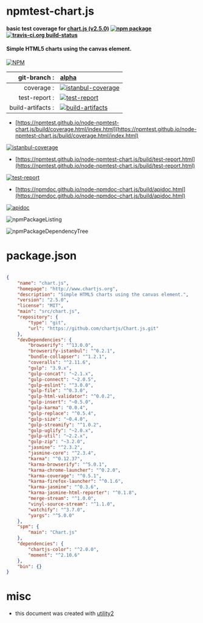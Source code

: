 # npmtest-chart.js

#### basic test coverage for  [chart.js (v2.5.0)](http://www.chartjs.org)  [![npm package](https://img.shields.io/npm/v/npmtest-chart.js.svg?style=flat-square)](https://www.npmjs.org/package/npmtest-chart.js) [![travis-ci.org build-status](https://api.travis-ci.org/npmtest/node-npmtest-chart.js.svg)](https://travis-ci.org/npmtest/node-npmtest-chart.js)

#### Simple HTML5 charts using the canvas element.

[![NPM](https://nodei.co/npm/chart.js.png?downloads=true&downloadRank=true&stars=true)](https://www.npmjs.com/package/chart.js)

| git-branch : | [alpha](https://github.com/npmtest/node-npmtest-chart.js/tree/alpha)|
|--:|:--|
| coverage : | [![istanbul-coverage](https://npmtest.github.io/node-npmtest-chart.js/build/coverage.badge.svg)](https://npmtest.github.io/node-npmtest-chart.js/build/coverage.html/index.html)|
| test-report : | [![test-report](https://npmtest.github.io/node-npmtest-chart.js/build/test-report.badge.svg)](https://npmtest.github.io/node-npmtest-chart.js/build/test-report.html)|
| build-artifacts : | [![build-artifacts](https://npmtest.github.io/node-npmtest-chart.js/glyphicons_144_folder_open.png)](https://github.com/npmtest/node-npmtest-chart.js/tree/gh-pages/build)|

- [https://npmtest.github.io/node-npmtest-chart.js/build/coverage.html/index.html](https://npmtest.github.io/node-npmtest-chart.js/build/coverage.html/index.html)

[![istanbul-coverage](https://npmtest.github.io/node-npmtest-chart.js/build/screenCapture.buildCi.browser.%252Ftmp%252Fbuild%252Fcoverage.lib.html.png)](https://npmtest.github.io/node-npmtest-chart.js/build/coverage.html/index.html)

- [https://npmtest.github.io/node-npmtest-chart.js/build/test-report.html](https://npmtest.github.io/node-npmtest-chart.js/build/test-report.html)

[![test-report](https://npmtest.github.io/node-npmtest-chart.js/build/screenCapture.buildCi.browser.%252Ftmp%252Fbuild%252Ftest-report.html.png)](https://npmtest.github.io/node-npmtest-chart.js/build/test-report.html)

- [https://npmdoc.github.io/node-npmdoc-chart.js/build/apidoc.html](https://npmdoc.github.io/node-npmdoc-chart.js/build/apidoc.html)

[![apidoc](https://npmdoc.github.io/node-npmdoc-chart.js/build/screenCapture.buildCi.browser.%252Ftmp%252Fbuild%252Fapidoc.html.png)](https://npmdoc.github.io/node-npmdoc-chart.js/build/apidoc.html)

![npmPackageListing](https://npmtest.github.io/node-npmtest-chart.js/build/screenCapture.npmPackageListing.svg)

![npmPackageDependencyTree](https://npmtest.github.io/node-npmtest-chart.js/build/screenCapture.npmPackageDependencyTree.svg)



# package.json

```json

{
    "name": "chart.js",
    "homepage": "http://www.chartjs.org",
    "description": "Simple HTML5 charts using the canvas element.",
    "version": "2.5.0",
    "license": "MIT",
    "main": "src/chart.js",
    "repository": {
        "type": "git",
        "url": "https://github.com/chartjs/Chart.js.git"
    },
    "devDependencies": {
        "browserify": "^13.0.0",
        "browserify-istanbul": "^0.2.1",
        "bundle-collapser": "^1.2.1",
        "coveralls": "^2.11.6",
        "gulp": "3.9.x",
        "gulp-concat": "~2.1.x",
        "gulp-connect": "~2.0.5",
        "gulp-eslint": "^3.0.0",
        "gulp-file": "^0.3.0",
        "gulp-html-validator": "^0.0.2",
        "gulp-insert": "~0.5.0",
        "gulp-karma": "0.0.4",
        "gulp-replace": "^0.5.4",
        "gulp-size": "~0.4.0",
        "gulp-streamify": "^1.0.2",
        "gulp-uglify": "~2.0.x",
        "gulp-util": "~2.2.x",
        "gulp-zip": "~3.2.0",
        "jasmine": "^2.3.2",
        "jasmine-core": "^2.3.4",
        "karma": "^0.12.37",
        "karma-browserify": "^5.0.1",
        "karma-chrome-launcher": "^0.2.0",
        "karma-coverage": "^0.5.1",
        "karma-firefox-launcher": "^0.1.6",
        "karma-jasmine": "^0.3.6",
        "karma-jasmine-html-reporter": "^0.1.8",
        "merge-stream": "^1.0.0",
        "vinyl-source-stream": "^1.1.0",
        "watchify": "^3.7.0",
        "yargs": "^5.0.0"
    },
    "spm": {
        "main": "Chart.js"
    },
    "dependencies": {
        "chartjs-color": "^2.0.0",
        "moment": "^2.10.6"
    },
    "bin": {}
}
```



# misc
- this document was created with [utility2](https://github.com/kaizhu256/node-utility2)
